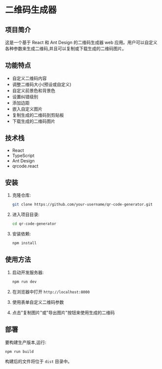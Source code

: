 # 二维码生成器

## 项目简介

这是一个基于 React 和 Ant Design 的二维码生成器 web 应用。用户可以自定义各种参数来生成二维码,并且可以复制或下载生成的二维码图片。

## 功能特点

- 自定义二维码内容
- 调整二维码大小(预设或自定义)
- 自定义前景色和背景色
- 设置纠错级别
- 添加边距
- 嵌入自定义图片
- 复制生成的二维码到剪贴板
- 下载生成的二维码图片

## 技术栈

- React
- TypeScript
- Ant Design
- qrcode.react

## 安装

1. 克隆仓库:

   ```bash
   git clone https://github.com/your-username/qr-code-generator.git
   ```

2. 进入项目目录:

   ```bash
   cd qr-code-generator
   ```

3. 安装依赖:
   ```bash
   npm install
   ```

## 使用方法

1. 启动开发服务器:

   ```bash
   npm run dev
   ```

2. 在浏览器中打开 `http://localhost:8000`

3. 使用表单自定义二维码参数

4. 点击"复制图片"或"导出图片"按钮来使用生成的二维码

## 部署

要构建生产版本,运行:

```bash
npm run build
```

构建后的文件将位于 `dist` 目录中。
